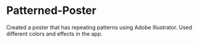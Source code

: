 # Patterned-Poster
Created a poster that has repeating patterns using Adobe Illustrator. Used different colors and effects in the app. 
